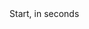 	   
<param ve-map
	   center="12.76468485,100.93611873390657"
	   zoom="16"
	   caption="Nong Nooch Tropical Botanical Garden, Thailand">

<param ve-video
	   src="1n-zJNdfQJI"
	   start="60">
Start, in seconds